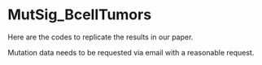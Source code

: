 # MutSig_BcellTumors
Here are the codes to replicate the results in our paper.

Mutation data needs to be requested via email with a reasonable request.
